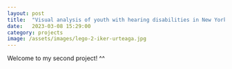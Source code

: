 ```yaml
---
layout: post
title:  "Visual analysis of youth with hearing disabilities in New York State"
date:   2023-03-08 15:29:00
category: projects
image: /assets/images/lego-2-iker-urteaga.jpg
---
```


Welcome to my second project! ^^

<!-- ![alternative text: pending]({{ page.image | relative_url }}) -->